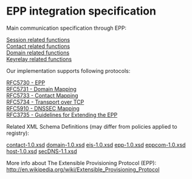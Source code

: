 # EPP integration specification

Main communication specification through EPP:

[Session related functions](epp/session.md)  
[Contact related functions](epp/contact.md)  
[Domain related functions](epp/domain.md)  
[Keyrelay related functions](epp/keyrelay.md)

Our implementation supports following protocols:

[RFC5730 - EPP](http://tools.ietf.org/html/rfc5730)  
[RFC5731 - Domain Mapping](http://tools.ietf.org/html/rfc5731)  
[RFC5733 - Contact Mapping](http://tools.ietf.org/html/rfc5733)  
[RFC5734 - Transport over TCP](http://tools.ietf.org/html/rfc5734)  
[RFC5910 - DNSSEC Mapping](http://tools.ietf.org/html/rfc5910)  
[RFC3735 - Guidelines for Extending the EPP](http://tools.ietf.org/html/rfc3735)

Related XML Schema Definitions (may differ from policies applied to registry):

[contact-1.0.xsd](schemas/contact-1.0.xsd)
[domain-1.0.xsd](schemas/domain-1.0.xsd)
[eis-1.0.xsd](schemas/eis-1.0.xsd)
[epp-1.0.xsd](schemas/epp-1.0.xsd)
[eppcom-1.0.xsd](schemas/eppcom-1.0.xsd)
[host-1.0.xsd](schemas/host-1.0.xsd)
[secDNS-1.1.xsd](schemas/secDNS-1.1.xsd)

More info about The Extensible Provisioning Protocol (EPP):<br>
http://en.wikipedia.org/wiki/Extensible_Provisioning_Protocol

